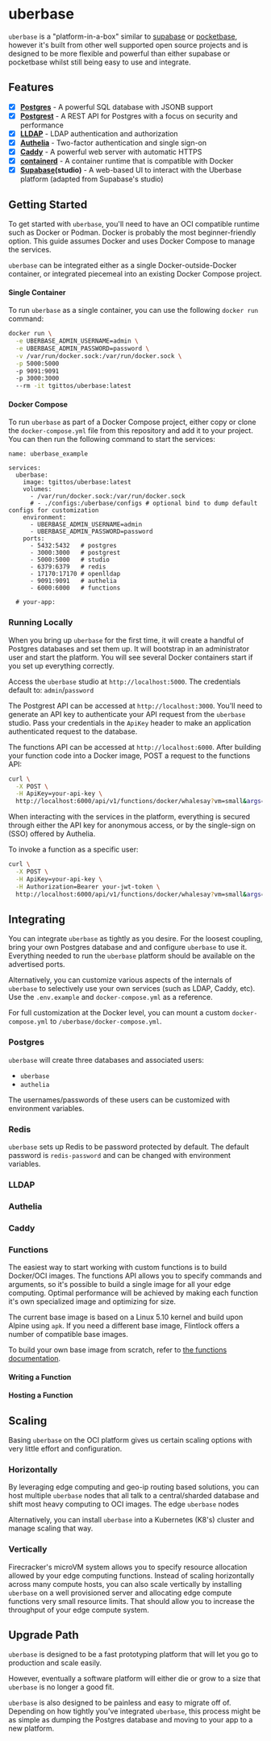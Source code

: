 # uberbase
 `uberbase` is a "platform-in-a-box" similar to [supabase]() or [pocketbase](), however it's built from other well supported
 open source projects and is designed to be more flexible and powerful than either supabase or pocketbase whilst still
 being easy to use and integrate.

 ## Features

  - [x] **[Postgres]()** - A powerful SQL database with JSONB support
  - [x] **[Postgrest]()** - A REST API for Postgres with a focus on security and performance
  - [x] **[LLDAP]()** - LDAP authentication and authorization
  - [x] **[Authelia]()** - Two-factor authentication and single sign-on
  - [x] **[Caddy]()** - A powerful web server with automatic HTTPS
  - [x] **[containerd]()** - A container runtime that is compatible with Docker
  - [x] **[Supabase]()(studio)** - A web-based UI to interact with the Uberbase platform (adapted from Supabase's studio)

## Getting Started

To get started with `uberbase`, you'll need to have an OCI compatible runtime such as Docker or Podman. Docker is probably
the most beginner-friendly option. This guide assumes Docker and uses Docker Compose to manage the services.

`uberbase` can be integrated either as a single Docker-outside-Docker container, or integrated piecemeal into an existing
Docker Compose project.

#### Single Container

To run `uberbase` as a single container, you can use the following `docker run` command:

```bash
docker run \
  -e UBERBASE_ADMIN_USERNAME=admin \
  -e UBERBASE_ADMIN_PASSWORD=password \
  -v /var/run/docker.sock:/var/run/docker.sock \
  -p 5000:5000
  -p 9091:9091
  -p 3000:3000
  --rm -it tgittos/uberbase:latest
```

#### Docker Compose

To run `uberbase` as part of a Docker Compose project, either copy or clone the `docker-compose.yml` file from this
repository and add it to your project. You can then run the following command to start the services:

```
name: uberbase_example

services:
  uberbase:
    image: tgittos/uberbase:latest
    volumes:
      - /var/run/docker.sock:/var/run/docker.sock
      # - ./configs:/uberbase/configs # optional bind to dump default configs for customization
    environment:
      - UBERBASE_ADMIN_USERNAME=admin
      - UBERBASE_ADMIN_PASSWORD=password
    ports:
      - 5432:5432   # postgres
      - 3000:3000   # postgrest
      - 5000:5000   # studio
      - 6379:6379   # redis
      - 17170:17170 # openlldap
      - 9091:9091   # authelia
      - 6000:6000   # functions
  
  # your-app:
```

### Running Locally

When you bring up `uberbase` for the first time, it will create a handful of Postgres databases and set them up.
It will bootstrap in an administrator user and start the platform. You will see several Docker containers
start if you set up everything correctly.

Access the `uberbase` studio at `http://localhost:5000`. The credentials default to: `admin`/`password`

The Postgrest API can be accessed at `http://localhost:3000`. You'll need to generate an API key to authenticate your
API request from the `uberbase` studio. Pass your credentials in the `ApiKey` header to make an application
authenticated request to the database.

The functions API can be accessed at `http://localhost:6000`. After building your function code into a Docker image,
POST a request to the functions API:

```bash
curl \
  -X POST \
  -H ApiKey=your-api-key \
  http://localhost:6000/api/v1/functions/docker/whalesay?vm=small&args="Hello world!"
```

When interacting with the services in the platform, everything is secured through either the API key for anonymous
access, or by the single-sign on (SSO) offered by Authelia.

To invoke a function as a specific user:

```bash
curl \
  -X POST \
  -H ApiKey=your-api-key \
  -H Authorization=Bearer your-jwt-token \
  http://localhost:6000/api/v1/functions/docker/whalesay?vm=small&args="Hello world!"
```

## Integrating

You can integrate `uberbase` as tightly as you desire. For the loosest coupling, bring your own Postgres database
and and configure `uberbase` to use it. Everything needed to run the `uberbase` platform should be available on the
advertised ports.

Alternatively, you can customize various aspects of the internals of `uberbase` to selectively use your own services
(such as LDAP, Caddy, etc). Use the `.env.example` and `docker-compose.yml` as a reference.

For full customization at the Docker level, you can mount a custom `docker-compose.yml` to `/uberbase/docker-compose.yml`.

### Postgres

`uberbase` will create three databases and associated users:

- `uberbase`
- `authelia`

The usernames/passwords of these users can be customized with environment variables.

### Redis

`uberbase` sets up Redis to be password protected by default. The default password is `redis-password` and can be changed with
environment variables.

### LLDAP

### Authelia

### Caddy

### Functions

The easiest way to start working with custom functions is to build Docker/OCI images. The functions API allows you to
specify commands and arguments, so it's possible to build a single image for all your edge computing. Optimal performance
will be achieved by making each function it's own specialized image and optimizing for size.

The current base image is based on a Linux 5.10 kernel and build upon Alpine using `apk`. If you need a different base image,
Flintlock offers a number of compatible base images.

To build your own base image from scratch, refer to [the functions documentation](./docs/functions.md).

#### Writing a Function

#### Hosting a Function

## Scaling

Basing `uberbase` on the OCI platform gives us certain scaling options with very little effort and configuration.

### Horizontally

By leveraging edge computing and geo-ip routing based solutions, you can host multiple `uberbase` nodes that all
talk to a central/sharded database and shift most heavy computing to OCI images. The edge `uberbase` nodes 

Alternatively, you can install `uberbase` into a Kubernetes (K8's) cluster and manage scaling that way.

### Vertically

Firecracker's microVM system allows you to specify resource allocation allowed by your edge computing functions.
Instead of scaling horizontally across many compute hosts, you can also scale vertically by installing `uberbase`
on a well provisioned server and allocating edge compute functions very small resource limits. That should allow you
to increase the throughput of your edge compute system.

## Upgrade Path

`uberbase` is designed to be a fast prototyping platform that will let you go to production and scale easily.

However, eventually a software platform will either die or grow to a size that `uberbase` is no longer a good fit.

`uberbase` is also designed to be painless and easy to migrate off of. Depending on how tightly you've integrated
`uberbase`, this process might be as simple as dumping the Postgres database and moving to your app to a new platform.
